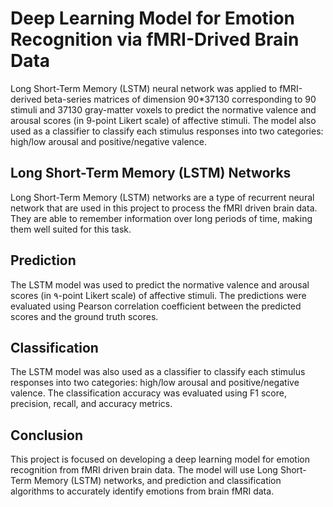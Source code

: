 
# Deep Learning Model for Emotion Recognition via fMRI-Drived Brain Data

Long Short-Term Memory (LSTM) neural network was applied to fMRI-derived beta-series matrices of dimension 90*37130 corresponding to 90 stimuli and 37130 gray-matter voxels to predict the normative valence and arousal scores (in 9-point Likert scale) of affective stimuli. The model also used as a classifier to classify each stimulus responses into two categories: high/low arousal and positive/negative valence.  


## Long Short-Term Memory (LSTM) Networks 
Long Short-Term Memory (LSTM) networks are a type of recurrent neural network that are used in this project to process the fMRI driven brain data. They are able to remember information over long periods of time, making them well suited for this task. 

## Prediction
The LSTM model was used to predict the normative valence and arousal scores (in ۹-point Likert scale) of affective stimuli. The predictions were evaluated using Pearson correlation coefficient between the predicted scores and the ground truth scores.

## Classification
The LSTM model was also used as a classifier to classify each stimulus responses into two categories: high/low arousal and positive/negative valence. The classification accuracy was evaluated using F1 score, precision, recall, and accuracy metrics.

## Conclusion 
This project is focused on developing a deep learning model for emotion recognition from fMRI driven brain data. The model will use Long Short-Term Memory (LSTM) networks, and prediction and classification algorithms to accurately identify emotions from brain fMRI data.
